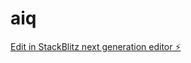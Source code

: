 # aiq

[Edit in StackBlitz next generation editor ⚡️](https://stackblitz.com/~/github.com/aegisiq/aiq)